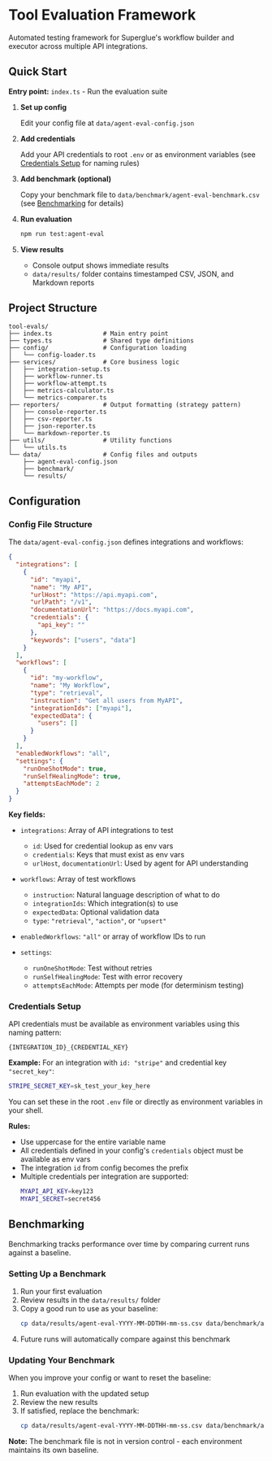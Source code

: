# Tool Evaluation Framework

Automated testing framework for Superglue's workflow builder and executor across multiple API integrations.

## Quick Start

**Entry point:** `index.ts` - Run the evaluation suite

1. **Set up config**

   Edit your config file at `data/agent-eval-config.json`

2. **Add credentials**

   Add your API credentials to root `.env` or as environment variables (see [Credentials Setup](#credentials-setup) for naming rules)

3. **Add benchmark (optional)**

   Copy your benchmark file to `data/benchmark/agent-eval-benchmark.csv` (see [Benchmarking](#benchmarking) for details)

4. **Run evaluation**

   ```bash
   npm run test:agent-eval
   ```

5. **View results**

   - Console output shows immediate results
   - `data/results/` folder contains timestamped CSV, JSON, and Markdown reports

## Project Structure

```
tool-evals/
├── index.ts              # Main entry point
├── types.ts              # Shared type definitions
├── config/               # Configuration loading
│   └── config-loader.ts
├── services/             # Core business logic
│   ├── integration-setup.ts
│   ├── workflow-runner.ts
│   ├── workflow-attempt.ts
│   ├── metrics-calculator.ts
│   └── metrics-comparer.ts
├── reporters/            # Output formatting (strategy pattern)
│   ├── console-reporter.ts
│   ├── csv-reporter.ts
│   ├── json-reporter.ts
│   └── markdown-reporter.ts
├── utils/                # Utility functions
│   └── utils.ts
└── data/                 # Config files and outputs
    ├── agent-eval-config.json
    ├── benchmark/
    └── results/
```

## Configuration

### Config File Structure

The `data/agent-eval-config.json` defines integrations and workflows:

```json
{
  "integrations": [
    {
      "id": "myapi",
      "name": "My API",
      "urlHost": "https://api.myapi.com",
      "urlPath": "/v1",
      "documentationUrl": "https://docs.myapi.com",
      "credentials": {
        "api_key": ""
      },
      "keywords": ["users", "data"]
    }
  ],
  "workflows": [
    {
      "id": "my-workflow",
      "name": "My Workflow",
      "type": "retrieval",
      "instruction": "Get all users from MyAPI",
      "integrationIds": ["myapi"],
      "expectedData": {
        "users": []
      }
    }
  ],
  "enabledWorkflows": "all",
  "settings": {
    "runOneShotMode": true,
    "runSelfHealingMode": true,
    "attemptsEachMode": 2
  }
}
```

**Key fields:**

- `integrations`: Array of API integrations to test
  - `id`: Used for credential lookup as env vars
  - `credentials`: Keys that must exist as env vars
  - `urlHost`, `documentationUrl`: Used by agent for API understanding

- `workflows`: Array of test workflows
  - `instruction`: Natural language description of what to do
  - `integrationIds`: Which integration(s) to use
  - `expectedData`: Optional validation data
  - `type`: `"retrieval"`, `"action"`, or `"upsert"`

- `enabledWorkflows`: `"all"` or array of workflow IDs to run

- `settings`:
  - `runOneShotMode`: Test without retries
  - `runSelfHealingMode`: Test with error recovery
  - `attemptsEachMode`: Attempts per mode (for determinism testing)

### Credentials Setup

API credentials must be available as environment variables using this naming pattern:

```
{INTEGRATION_ID}_{CREDENTIAL_KEY}
```

**Example:** For an integration with `id: "stripe"` and credential key `"secret_key"`:

```bash
STRIPE_SECRET_KEY=sk_test_your_key_here
```

You can set these in the root `.env` file or directly as environment variables in your shell.

**Rules:**
- Use uppercase for the entire variable name
- All credentials defined in your config's `credentials` object must be available as env vars
- The integration `id` from config becomes the prefix
- Multiple credentials per integration are supported:
  ```bash
  MYAPI_API_KEY=key123
  MYAPI_SECRET=secret456
  ```

## Benchmarking

Benchmarking tracks performance over time by comparing current runs against a baseline.

### Setting Up a Benchmark

1. Run your first evaluation
2. Review results in the `data/results/` folder
3. Copy a good run to use as your baseline:
   ```bash
   cp data/results/agent-eval-YYYY-MM-DDTHH-mm-ss.csv data/benchmark/agent-eval-benchmark.csv
   ```
4. Future runs will automatically compare against this benchmark

### Updating Your Benchmark

When you improve your config or want to reset the baseline:

1. Run evaluation with the updated setup
2. Review the new results
3. If satisfied, replace the benchmark:
   ```bash
   cp data/results/agent-eval-YYYY-MM-DDTHH-mm-ss.csv data/benchmark/agent-eval-benchmark.csv
   ```

**Note:** The benchmark file is not in version control - each environment maintains its own baseline.
